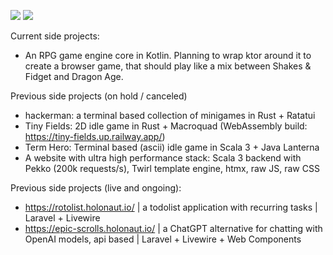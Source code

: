 ![](http://github-profile-summary-cards.vercel.app/api/cards/stats?username=epic-64&theme=github_dark)
![](http://github-profile-summary-cards.vercel.app/api/cards/most-commit-language?username=epic-64&theme=github_dark)

Current side projects:
- An RPG game engine core in Kotlin. Planning to wrap ktor around it to create a browser game, that should play like a mix between Shakes & Fidget and Dragon Age.

Previous side projects (on hold / canceled)
- hackerman: a terminal based collection of minigames in Rust + Ratatui
- Tiny Fields: 2D idle game in Rust + Macroquad (WebAssembly build: https://tiny-fields.up.railway.app/)
- Term Hero: Terminal based (ascii) idle game in Scala 3 + Java Lanterna
- A website with ultra high performance stack: Scala 3 backend with Pekko (200k requests/s), Twirl template engine, htmx, raw JS, raw CSS

Previous side projects (live and ongoing):
- https://rotolist.holonaut.io/ | a todolist application with recurring tasks | Laravel + Livewire
- https://epic-scrolls.holonaut.io/ | a ChatGPT alternative for chatting with OpenAI models, api based | Laravel + Livewire + Web Components
